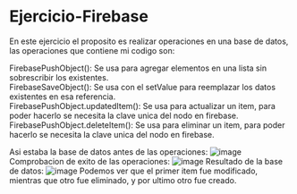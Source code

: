 # Ejercicio-Firebase

En este ejercicio el proposito es realizar operaciones en una base de datos, las operaciones que contiene mi codigo son: 
 
 FirebasePushObject(): Se usa para agregar elementos en una lista sin sobrescribir los existentes.  
 FirebaseSaveObject(): Se usa con el setValue para reemplazar los datos existentes en esa referencia.  
FirebasePushObject.updatedItem(): Se usa para actualizar un item, para poder hacerlo se necesita la clave unica del nodo en firebase.  
FirebasePushObject.deleteItem(): Se usa para eliminar un item, para poder hacerlo se necesita la clave unica del nodo en firebase.  

Asi estaba la base de datos antes de las operaciones:
![image](https://github.com/user-attachments/assets/edf14954-669d-46d0-af15-a8072600e0e4)
Comprobacion de exito de las operaciones:
![image](https://github.com/user-attachments/assets/610ff69a-24fd-481e-a51d-37d048026d57)
Resultado de la base de datos:
![image](https://github.com/user-attachments/assets/91eb199f-d9d8-4ce0-88a6-2e9382d30828)
Podemos ver que el primer item fue modificado, mientras que otro fue eliminado, y por ultimo otro fue creado.
